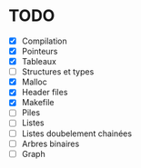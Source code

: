 # TODO

- [x] Compilation
- [x] Pointeurs
- [x] Tableaux
- [ ] Structures et types
- [x] Malloc
- [x] Header files
- [x] Makefile
- [ ] Piles
- [ ] Listes
- [ ] Listes doubelement chainées
- [ ] Arbres binaires
- [ ] Graph
